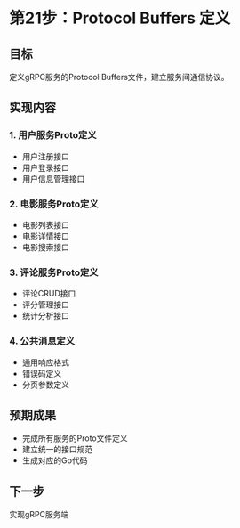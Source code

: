 # 第21步：Protocol Buffers 定义

## 目标
定义gRPC服务的Protocol Buffers文件，建立服务间通信协议。

## 实现内容

### 1. 用户服务Proto定义
- 用户注册接口
- 用户登录接口
- 用户信息管理接口

### 2. 电影服务Proto定义
- 电影列表接口
- 电影详情接口
- 电影搜索接口

### 3. 评论服务Proto定义
- 评论CRUD接口
- 评分管理接口
- 统计分析接口

### 4. 公共消息定义
- 通用响应格式
- 错误码定义
- 分页参数定义

## 预期成果
- 完成所有服务的Proto文件定义
- 建立统一的接口规范
- 生成对应的Go代码

## 下一步
实现gRPC服务端
